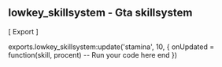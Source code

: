 ## lowkey_skillsystem - Gta skillsystem

[ Export ] 

exports.lowkey_skillsystem:update('stamina', 10, {
    onUpdated = function(skill, procent)
        -- Run your code here 
    end
})
